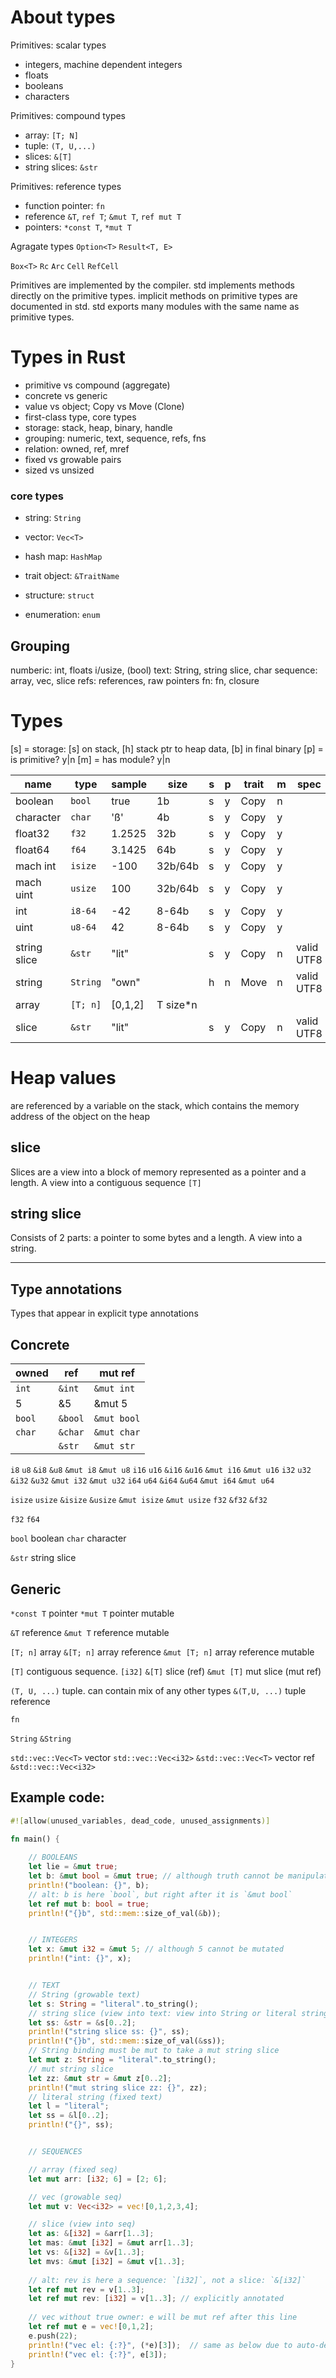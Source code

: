 # About types

Primitives: scalar types
- integers, machine dependent integers
- floats
- booleans
- characters

Primitives: compound types
- array: `[T; N]`
- tuple: `(T, U,...)`
- slices: `&[T]`
- string slices: `&str`

Primitives: reference types
- function pointer: `fn`
- reference `&T`, `ref T`; `&mut T`, `ref mut T`
- pointers: `*const T`, `*mut T`

Agragate types
`Option<T>`
`Result<T, E>`

`Box<T>`
`Rc`
`Arc`
`Cell`
`RefCell`


Primitives are implemented by the compiler.
std implements methods directly on the primitive types.
implicit methods on primitive types are documented in std.
std exports many modules with the same name as primitive types.


# Types in Rust

- primitive vs compound (aggregate)
- concrete vs generic
- value vs object; Copy vs Move (Clone)
- first-class type, core types
- storage: stack, heap, binary, handle
- grouping: numeric, text, sequence, refs, fns
- relation: owned, ref, mref
- fixed vs growable pairs
- sized vs unsized

### core types
- string: `String`
- vector: `Vec<T>`
- hash map: `HashMap`

- trait object: `&TraitName`
- structure: `struct`
- enumeration: `enum`

## Grouping
numberic: int, floats i/usize, (bool)
text: String, string slice, char
sequence: array, vec, slice
refs: references, raw pointers
fn: fn, closure

# Types
[s] = storage: [s] on stack, [h] stack ptr to heap data, [b] in final binary
[p] = is primitive? y|n
[m] = has module? y|n


name         | type          | sample | size    |s|p| trait|m| spec
-------------|---------------|--------|---------|-|-|------|-|-------
boolean      | `bool`        | true   |      1b |s|y| Copy |n|
character    | `char`        | 'ß'    |      4b |s|y| Copy |y|
float32      | `f32`         | 1.2525 |     32b |s|y| Copy |y|
float64      | `f64`         | 3.1425 |     64b |s|y| Copy |y|
mach int     | `isize`       | -100   | 32b/64b |s|y| Copy |y|
mach uint    | `usize`       | 100    | 32b/64b |s|y| Copy |y|
int          | `i8-64`       | -42    |   8-64b |s|y| Copy |y|
uint         | `u8-64`       | 42     |   8-64b |s|y| Copy |y|
             |               |        |         | | |      | |
string slice | `&str`        | "lit"  |         |s|y| Copy |n| valid UTF8
string       | `String`      | "own"  |         |h|n| Move |n| valid UTF8
array        | `[T; n]`      | [0,1,2]|T size*n | | |      | |
slice        | `&str`        | "lit"  |         |s|y| Copy |n| valid UTF8




# Heap values
are referenced by a variable on the stack, which
contains the memory address of the object on the heap

## slice
Slices are a view into a block of memory represented as a pointer and a length.
A view into a contiguous sequence `[T]`

## string slice
Consists of 2 parts: a pointer to some bytes and a length.
A view into a string.





---

## Type annotations
Types that appear in explicit type annotations

## Concrete

owned     | ref         | mut ref
----------|-------------|------------
`int`     | `&int`      | `&mut int`
5         | &5          | &mut 5
`bool`    | `&bool`     | `&mut bool`
`char`    | `&char`     | `&mut char`
          | `&str`      | `&mut str`



`i8`   `u8`     `&i8`   `&u8`     `&mut i8`   `&mut u8`
`i16`  `u16`    `&i16`  `&u16`    `&mut i16`  `&mut u16`
`i32`  `u32`    `&i32`  `&u32`    `&mut i32`  `&mut u32`
`i64`  `u64`    `&i64`  `&u64`    `&mut i64`  `&mut u64`

`isize` `usize`  `&isize` `&usize`  `&mut isize` `&mut usize`
`f32`            `&f32`              `&f32`

`f32`
`f64`

`bool` boolean
`char` character

`&str` string slice


## Generic

`*const T`      pointer
`*mut T`        pointer mutable

`&T`            reference
`&mut T`        reference mutable

`[T; n]`        array
`&[T; n]`       array reference
`&mut [T; n]`   array reference mutable

`[T]`           contiguous sequence. `[i32]`
`&[T]`          slice (ref)
`&mut [T]`      mut slice (mut ref)

`(T, U, ...)`   tuple. can contain mix of any other types
`&(T,U, ...)`   tuple reference

`fn`

`String`
`&String`

`std::vec::Vec<T>`  vector     `std::vec::Vec<i32>`
`&std::vec::Vec<T>` vector ref `&std::vec::Vec<i32>`





## Example code:

```rust
#![allow(unused_variables, dead_code, unused_assignments)]

fn main() {
    
    // BOOLEANS
    let lie = &mut true;
    let b: &mut bool = &mut true; // although truth cannot be manipulated!?
    println!("boolean: {}", b);
    // alt: b is here `bool`, but right after it is `&mut bool`
    let ref mut b: bool = true;
    println!("{}b", std::mem::size_of_val(&b));


    // INTEGERS
    let x: &mut i32 = &mut 5; // although 5 cannot be mutated
    println!("int: {}", x);


    // TEXT
    // String (growable text)
    let s: String = "literal".to_string();
    // string slice (view into text: view into String or literal string)
    let ss: &str = &s[0..2];
    println!("string slice ss: {}", ss);
    println!("{}b", std::mem::size_of_val(&ss));
    // String binding must be mut to take a mut string slice
    let mut z: String = "literal".to_string();
    // mut string slice
    let zz: &mut str = &mut z[0..2];
    println!("mut string slice zz: {}", zz);
    // literal string (fixed text)
    let l = "literal";
    let ss = &l[0..2];
    println!("{}", ss);


    // SEQUENCES

    // array (fixed seq)
    let mut arr: [i32; 6] = [2; 6];

    // vec (growable seq)
    let mut v: Vec<i32> = vec![0,1,2,3,4];

    // slice (view into seq)
    let as: &[i32] = &arr[1..3];
    let mas: &mut [i32] = &mut arr[1..3];
    let vs: &[i32] = &v[1..3];
    let mvs: &mut [i32] = &mut v[1..3];
    
    // alt: rev is here a sequence: `[i32]`, not a slice: `&[i32]`
    let ref mut rev = v[1..3];
    let ref mut rev: [i32] = v[1..3]; // explicitly annotated
    
    // vec without true owner: e will be mut ref after this line
    let ref mut e = vec![0,1,2];
    e.push(22);
    println!("vec el: {:?}", (*e)[3]);  // same as below due to auto-deref
    println!("vec el: {:?}", e[3]);
}
```
